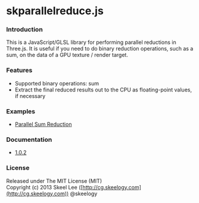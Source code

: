 skparallelreduce.js
===================

### Introduction

This is a JavaScript/GLSL library for performing parallel reductions in Three.js. It is useful if you need to do binary reduction operations, such as a sum, on the data of a GPU texture / render target.

### Features

* Supported binary operations: sum
* Extract the final reduced results out to the CPU as floating-point values, if necessary

### Examples

* [Parallel Sum Reduction](examples/sum.html)

### Documentation

* [1.0.2](docs/1.0.2)

### License

Released under The MIT License (MIT)<br/>
Copyright (c) 2013 Skeel Lee ([http://cg.skeelogy.com](http://cg.skeelogy.com)) @skeelogy

